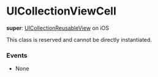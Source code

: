 # UICollectionViewCell

**super**: [UICollectionReusableView](UICollectionReusableView.md) on iOS

This class is reserved and cannot be directly instantiated.

### Events

* None</ul>

</ul>

